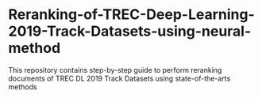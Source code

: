 # Reranking-of-TREC-Deep-Learning-2019-Track-Datasets-using-neural-method
This repository contains step-by-step guide to perform reranking documents of TREC DL 2019 Track Datasets using state-of-the-arts methods
